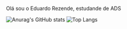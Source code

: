 Olá sou o Eduardo Rezende, estudande de ADS

![Anurag's GitHub stats](https://github-readme-stats.vercel.app/api?username=dkrezende&show_icons=true&theme=dracula)
![Top Langs](https://github-readme-stats.vercel.app/api/top-langs/?username=dkrezende&layout=compact&theme=dracula)

